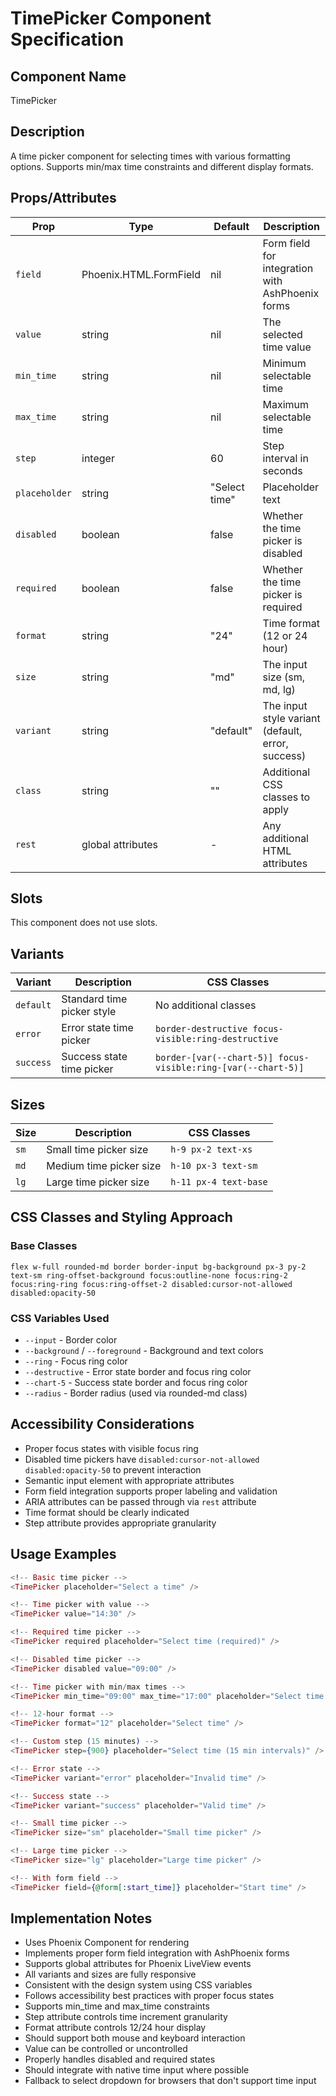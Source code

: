 # TimePicker Component Specification

## Component Name
TimePicker

## Description
A time picker component for selecting times with various formatting options. Supports min/max time constraints and different display formats.

## Props/Attributes
| Prop | Type | Default | Description |
|------|------|---------|-------------|
| `field` | Phoenix.HTML.FormField | nil | Form field for integration with AshPhoenix forms |
| `value` | string | nil | The selected time value |
| `min_time` | string | nil | Minimum selectable time |
| `max_time` | string | nil | Maximum selectable time |
| `step` | integer | 60 | Step interval in seconds |
| `placeholder` | string | "Select time" | Placeholder text |
| `disabled` | boolean | false | Whether the time picker is disabled |
| `required` | boolean | false | Whether the time picker is required |
| `format` | string | "24" | Time format (12 or 24 hour) |
| `size` | string | "md" | The input size (sm, md, lg) |
| `variant` | string | "default" | The input style variant (default, error, success) |
| `class` | string | "" | Additional CSS classes to apply |
| `rest` | global attributes | - | Any additional HTML attributes |

## Slots
This component does not use slots.

## Variants
| Variant | Description | CSS Classes |
|---------|-------------|-------------|
| `default` | Standard time picker style | No additional classes |
| `error` | Error state time picker | `border-destructive focus-visible:ring-destructive` |
| `success` | Success state time picker | `border-[var(--chart-5)] focus-visible:ring-[var(--chart-5)]` |

## Sizes
| Size | Description | CSS Classes |
|------|-------------|-------------|
| `sm` | Small time picker size | `h-9 px-2 text-xs` |
| `md` | Medium time picker size | `h-10 px-3 text-sm` |
| `lg` | Large time picker size | `h-11 px-4 text-base` |

## CSS Classes and Styling Approach
### Base Classes
```
flex w-full rounded-md border border-input bg-background px-3 py-2 text-sm ring-offset-background focus:outline-none focus:ring-2 focus:ring-ring focus:ring-offset-2 disabled:cursor-not-allowed disabled:opacity-50
```

### CSS Variables Used
- `--input` - Border color
- `--background` / `--foreground` - Background and text colors
- `--ring` - Focus ring color
- `--destructive` - Error state border and focus ring color
- `--chart-5` - Success state border and focus ring color
- `--radius` - Border radius (used via rounded-md class)

## Accessibility Considerations
- Proper focus states with visible focus ring
- Disabled time pickers have `disabled:cursor-not-allowed disabled:opacity-50` to prevent interaction
- Semantic input element with appropriate attributes
- Form field integration supports proper labeling and validation
- ARIA attributes can be passed through via `rest` attribute
- Time format should be clearly indicated
- Step attribute provides appropriate granularity

## Usage Examples
```heex
<!-- Basic time picker -->
<TimePicker placeholder="Select a time" />

<!-- Time picker with value -->
<TimePicker value="14:30" />

<!-- Required time picker -->
<TimePicker required placeholder="Select time (required)" />

<!-- Disabled time picker -->
<TimePicker disabled value="09:00" />

<!-- Time picker with min/max times -->
<TimePicker min_time="09:00" max_time="17:00" placeholder="Select time during business hours" />

<!-- 12-hour format -->
<TimePicker format="12" placeholder="Select time" />

<!-- Custom step (15 minutes) -->
<TimePicker step={900} placeholder="Select time (15 min intervals)" />

<!-- Error state -->
<TimePicker variant="error" placeholder="Invalid time" />

<!-- Success state -->
<TimePicker variant="success" placeholder="Valid time" />

<!-- Small time picker -->
<TimePicker size="sm" placeholder="Small time picker" />

<!-- Large time picker -->
<TimePicker size="lg" placeholder="Large time picker" />

<!-- With form field -->
<TimePicker field={@form[:start_time]} placeholder="Start time" />
```

## Implementation Notes
- Uses Phoenix Component for rendering
- Implements proper form field integration with AshPhoenix forms
- Supports global attributes for Phoenix LiveView events
- All variants and sizes are fully responsive
- Consistent with the design system using CSS variables
- Follows accessibility best practices with proper focus states
- Supports min_time and max_time constraints
- Step attribute controls time increment granularity
- Format attribute controls 12/24 hour display
- Should support both mouse and keyboard interaction
- Value can be controlled or uncontrolled
- Properly handles disabled and required states
- Should integrate with native time input where possible
- Fallback to select dropdown for browsers that don't support time input
